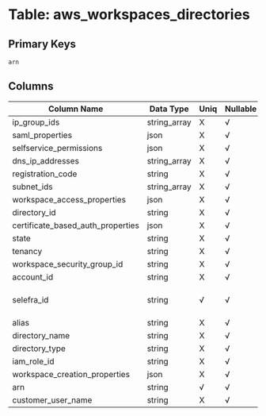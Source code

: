 # Table: aws_workspaces_directories

## Primary Keys 

```
arn
```


## Columns 

|  Column Name   |  Data Type  | Uniq | Nullable | Description | 
|  ----  | ----  | ----  | ----  | ---- | 
| ip_group_ids | string_array | X | √ |  | 
| saml_properties | json | X | √ |  | 
| selfservice_permissions | json | X | √ |  | 
| dns_ip_addresses | string_array | X | √ |  | 
| registration_code | string | X | √ |  | 
| subnet_ids | string_array | X | √ |  | 
| workspace_access_properties | json | X | √ |  | 
| directory_id | string | X | √ |  | 
| certificate_based_auth_properties | json | X | √ |  | 
| state | string | X | √ |  | 
| tenancy | string | X | √ |  | 
| workspace_security_group_id | string | X | √ |  | 
| account_id | string | X | √ |  | 
| selefra_id | string | √ | √ | primary keys value md5 | 
| alias | string | X | √ |  | 
| directory_name | string | X | √ |  | 
| directory_type | string | X | √ |  | 
| iam_role_id | string | X | √ |  | 
| workspace_creation_properties | json | X | √ |  | 
| arn | string | √ | √ |  | 
| customer_user_name | string | X | √ |  | 


